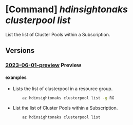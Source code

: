 # [Command] _hdinsightonaks clusterpool list_

List the list of Cluster Pools within a Subscription.

## Versions

### [2023-06-01-preview](/Resources/mgmt-plane/L3N1YnNjcmlwdGlvbnMve30vcHJvdmlkZXJzL21pY3Jvc29mdC5oZGluc2lnaHQvY2x1c3RlcnBvb2xz/2023-06-01-preview.xml) **Preview**

<!-- mgmt-plane /subscriptions/{}/providers/microsoft.hdinsight/clusterpools 2023-06-01-preview -->
<!-- mgmt-plane /subscriptions/{}/resourcegroups/{}/providers/microsoft.hdinsight/clusterpools 2023-06-01-preview -->

#### examples

- Lists the list of clusterpool in a resource group.
    ```bash
        az hdinsightonaks clusterpool list -g RG
    ```

- List the list of Cluster Pools within a Subscription.
    ```bash
        az hdinsightonaks clusterpool list
    ```
